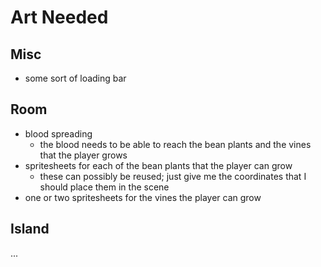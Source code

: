 Art Needed
==========

Misc
----

- some sort of loading bar

Room
----

- blood spreading
  - the blood needs to be able to reach the bean plants and the vines that the
    player grows
- spritesheets for each of the bean plants that the player can grow
  - these can possibly be reused; just give me the coordinates that I should
    place them in the scene
- one or two spritesheets for the vines the player can grow

Island
------

...
